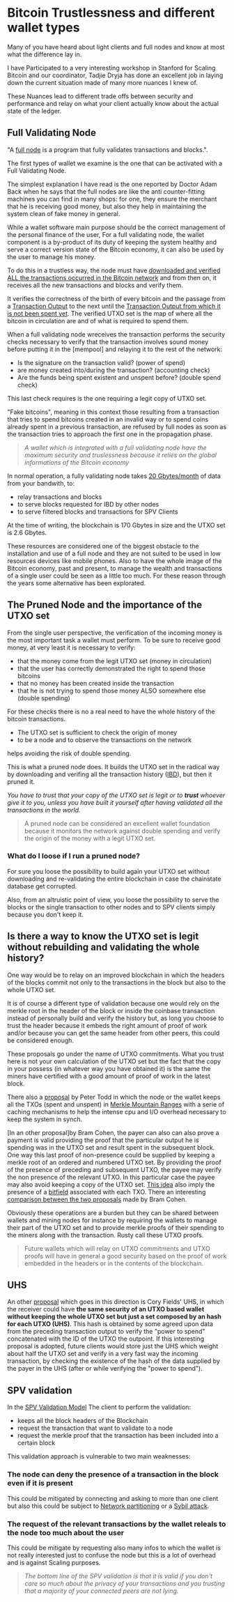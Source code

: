 # Bitcoin Trustlessness and different wallet types

Many of you have heard about light clients and full nodes and know at most what
the difference lay in.

I have Participated to a very interesting workshop in Stanford for Scaling 
Bitcoin and our coordinator, Tadjie Dryja has done an excellent job in
laying down the current situation made of many more nuances I knew of.

These Nuances lead to different trade offs between security and performance
and relay on what your client actually know about the actual state of
the ledger.

## Full Validating Node

"A [full node][fullNode] is a program that fully validates transactions and blocks.".

The first types of wallet we examine is the one that can be activated with a Full 
Validating Node.

The simplest explanation I have read is the one reported by Doctor Adam Back when he
says that the full nodes are like the anti counter-fitting machines you can
find in many shops: for one, they ensure the merchant that he is receiving good money,
but also they help in maintaining the system clean of fake money in general.

While a wallet software main purpose should be the correct management of the personal 
finance of the user, For a full validating node, the wallet component is a by-product 
of its duty of keeping the system healthy and serve a correct version state of the 
Bitcoin economy, it can also be used by the user to manage his money.

To do this in a trustless way, the node must have [downloaded and verified ALL the 
transactions occurred in the Bitcoin network][IBD] and from then on, it receives all the new 
transactions and blocks and verify them.

It verifies the correctness of the birth of every bitcoin and the passage from a [Transaction 
Output][TXO] to the next until the [Transaction Output from which it is not been spent yet][UTXO].
The verified UTXO set is the map of where all the bitcoin in circulation are and of 
what is required to spend them. 

When a full validating node wreceives the transaction performs the security
checks necessary to verify that the transaction involves sound money before
putting it in the [mempool] and relaying it to the rest of the network:

* Is the signature on the transaction valid? (power of spend)
* are money created into/during the transaction? (accounting check)
* Are the funds being spent existent and unspent before? (double spend check)

This last check requires is the one requiring a legit copy of UTXO set.

"Fake bitcoins", meaning in this context those resulting from a transaction that 
tries to spend bitcoins created in an invalid way or to spend coins already 
spent in a previous transaction, are refused by full nodes as soon as the 
transaction tries to approach the first one in the propagation phase.

>*A wallet which is integrated with a full validating node have the maximum security 
and truslessness because it relies on the global informations of the Bitcoin economy*

In normal operation, a fully validating node takes [20 Gbytes/month][MinimumRequirements]
of data from your bandwith, to:

* relay transactions and blocks
* to serve blocks requested for IBD by other nodes
* to serve filtered blocks and transactions for SPV Clients

At the time of writing, the blockchain is 170 Gbytes in size and the UTXO set
is 2.6 Gbytes.

These resources are considered one of the biggest obstacle to the installation
and use of a full node and they are not suited to be used in low resources 
devices like mobile phones. Also to have the whole image of the Bitcoin economy, 
past and present, to manage the wealth and transactions of a single user could be 
seen as a little too much. For these reason through the years some alternative 
has been explorated.

## The Pruned Node and the importance of the UTXO set

From the single user perspective, the verification of the incoming money is the 
most important task a wallet must perform. To be sure to receive good money, at 
very least it is necessary to verify:

* that the money come from the legit UTXO set (money in circulation)
* that the user has correctly demonstrated the right to spend those bitcoins
* that no money has been created inside the transaction
* that he is not trying to spend those money ALSO somewhere else (double spending)

For these checks there is no a real need to have the whole history of the bitcoin 
transactions.

* The UTXO set is sufficient to check the origin of money
* to be a node and to observe the transactions on the network

helps avoiding the risk of double spending.

This is what a pruned node does. It builds the UTXO set in the radical way by 
downloading and verifing all the transaction history ([IBD]), but then it pruned it.

*You have to trust that your copy of the UTXO set is legit or to **trust** 
whoever give it to you, unless you have built it yourself after having 
validated all the transactions in the world.*

>A pruned node can be considered an excellent wallet foundation because it monitors 
the network against double spending and verify the origin of the money with a legit 
UTXO set.

### What do I loose if I run a pruned node?

For sure you loose the possibility to build again your UTXO set without
downloading and re-validating the entire blockchain in case the chainstate
database get corrupted.

Also, from an altruistic point of view, you loose the possibility to serve
the blocks or the single transaction to other nodes and to SPV clients
simply because you don't keep it.


## Is there a way to know the UTXO set is legit without rebuilding and validating the whole history?

One way would be to relay on an improved blockchain in which the headers of 
the blocks commit not only to the transactions in the block but also to the 
whole UTXO set. 

It is of course a different type of validation because one would rely 
on the merkle root in the header of the block or inside the coinbase 
transaction instead of personally build and verify the history but, 
as long you choose to trust the header because it embeds the right amount 
of proof of work and/or because you can get the same header from other 
peers, this could be considered enough.

These proposals go under the name of UTXO commitments.
What you trust here is not your own calculation of the UTXO set but the fact
that the copy in your possess (in whatever way you have obtained it) is the
same the miners have certified with a good amount of proof of work in the 
latest block.

There also a [proposal][TXOCommitments] by Peter Todd in which the node or 
the wallet keeps all the TXOs (spent and unspent) in [Merkle Mountain Ranges][MMR] 
with a serie of caching mechanisms to help the intense cpu and I/O overhead 
necessary to keep the system in synch.

[In an other proposal]by Bram Cohen, the payer can also can also prove a 
payment is valid providing the proof that the particular output he is spending 
was in the UTXO set and result spent in the subsequent block. 
One way this last proof of non-presence could be supplied by keeping a merkle 
root of an ordered and numbered UTXO set. By providing the proof of the 
presence of preceding and subsequent UTXO, the payee may verify the non 
presence of the relevant UTXO. In this particular case the payee may also 
avoid keeping a copy of the UTXO set. [This idea][UTXOProofs] also imply the presence of a [bitfield][TXOBitfields] 
associated with each TXO. There an interesting [comparison between the two 
proposals](https://lists.linuxfoundation.org/pipermail/bitcoin-dev/2016-June/012758.html)
made by Bram Cohen. 

Obviously these operations are a burden but they can be shared between wallets
and mining nodes for instance by requiring the wallets to manage their part
of the UTXO set and to provide merkle proofs of their spending to the miners
along with the transaction. Rusty call these UTXO proofs.

>Future wallets which will relay on UTXO commitments and UTXO proofs 
will have in general a good security based on the proof of work embedded in 
the headers or in the contents of the blockchain.


## UHS

An other [proposal][UHS] which goes in this direction is Cory Fields' UHS, in which 
the receiver could have **the same security of an UTXO based wallet without keeping the 
whole UTXO set but just a set composed by an hash for each UTXO (UHS)**.
This hash is obtained by some agreed upon data from the preceding transaction 
output to verify the "power to spend" concatenated with the ID of the UTXO the outpoint. 
If this interesting proposal is adopted, future clients would store just 
the UHS which weight about half the UTXO set and verify in a very fast way 
the incoming transaction, by checking the existence of the hash of the data supplied 
by the payer in the UHS (after or while verifying the "power to spend").

## SPV validation

In the [SPV Validation Model][SPVValidation] The client to perform the validation:

* keeps all the block headers of the Blockchain
* request the transaction that want to validate to a node
* request the merkle proof that the transaction has been included into a 
certain block

This validation approach is vulnerable to two main weaknesses:

### The node can deny the presence of a transaction in the block even if it is present 

This could be mitigated by connecting and asking to more than one client but 
also this could be subject to [Network partitioning][NetworkPartitioning] 
or a [Sybil attack][SybilAttack].

### The request of the relevant transactions by the wallet releals to the node too much about the user

This could be mitigate by requesting also many infos to which the wallet is 
not really interested just to confuse the node but this is a lot of overhead 
and is against Scaling purposes.

>*The bottom line of the SPV validation is that it is valid if you don't 
care so much about the privacy of your transactions and you trusting that 
a majority of your connected peers are not lying.*


[fullNode]: https://btcinformation.org/en/full-node
[MinimumRequirements]: https://btcinformation.org/en/full-node#minimum-requirements
[IBD]: https://btcinformation.org/en/glossary/initial-block-download
[TXO]: https://btcinformation.org/en/glossary/output
[UTXO]: https://btcinformation.org/en/glossary/unspent-transaction-output
[TXOCommitments]: https://petertodd.org/2016/delayed-txo-commitments
[MMR]: https://lists.linuxfoundation.org/pipermail/bitcoin-dev/2017-February/013592.html
[UTXOProofs]: https://diyhpl.us/wiki/transcripts/sf-bitcoin-meetup/2017-07-08-bram-cohen-merkle-sets/
[TXOBitfields]: https://lists.linuxfoundation.org/pipermail/bitcoin-dev/2017-March/013928.html
[UHS]: https://lists.linuxfoundation.org/pipermail/bitcoin-dev/2018-May/015967.html
[SPVValidation]: https://btcinformation.org/en/developer-guide#simplified-payment-verification-spv
[NetworkPartitioning]: https://news.ycombinator.com/item?id=14594172
[SybilAttack]: https://en.wikipedia.org/wiki/Sybil_attack

